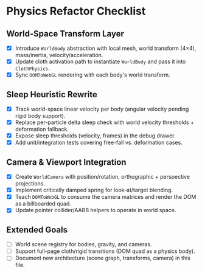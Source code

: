 # Physics Refactor Checklist

## World-Space Transform Layer
- [x] Introduce `WorldBody` abstraction with local mesh, world transform (4×4), mass/inertia, velocity/acceleration.
- [x] Update cloth activation path to instantiate `WorldBody` and pass it into `ClothPhysics`.
- [x] Sync `DOMToWebGL` rendering with each body's world transform.

## Sleep Heuristic Rewrite
- [x] Track world-space linear velocity per body (angular velocity pending rigid body support).
- [x] Replace per-particle delta sleep check with world velocity thresholds + deformation fallback.
- [x] Expose sleep thresholds (velocity, frames) in the debug drawer.
- [x] Add unit/integration tests covering free-fall vs. deformation cases.

## Camera & Viewport Integration
- [x] Create `WorldCamera` with position/rotation, orthographic + perspective projections.
- [x] Implement critically damped spring for look-at/target blending.
- [x] Teach `DOMToWebGL` to consume the camera matrices and render the DOM as a billboarded quad.
- [x] Update pointer collider/AABB helpers to operate in world space.

## Extended Goals
- [ ] World scene registry for bodies, gravity, and cameras.
- [ ] Support full-page cloth/rigid transitions (DOM quad as a physics body).
- [ ] Document new architecture (scene graph, transforms, camera) in this file.
